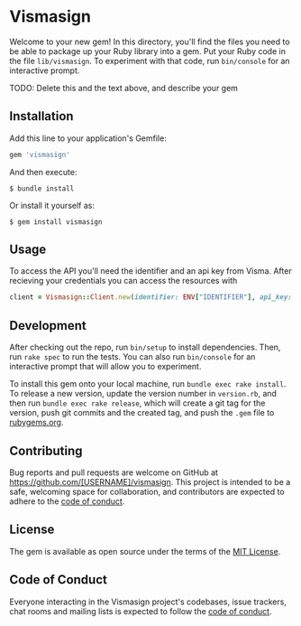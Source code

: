 # Vismasign

Welcome to your new gem! In this directory, you'll find the files you need to be able to package up your Ruby library into a gem. Put your Ruby code in the file `lib/vismasign`. To experiment with that code, run `bin/console` for an interactive prompt.

TODO: Delete this and the text above, and describe your gem

## Installation

Add this line to your application's Gemfile:

```ruby
gem 'vismasign'
```

And then execute:

    $ bundle install

Or install it yourself as:

    $ gem install vismasign

## Usage

To access the API you'll need the identifier and an api key from Visma. After recieving your credentials you can access the resources with

```ruby
client = Vismasign::Client.new(identifier: ENV["IDENTIFIER"], api_key: ENV["API_KEY"])
```

## Development

After checking out the repo, run `bin/setup` to install dependencies. Then, run `rake spec` to run the tests. You can also run `bin/console` for an interactive prompt that will allow you to experiment.

To install this gem onto your local machine, run `bundle exec rake install`. To release a new version, update the version number in `version.rb`, and then run `bundle exec rake release`, which will create a git tag for the version, push git commits and the created tag, and push the `.gem` file to [rubygems.org](https://rubygems.org).

## Contributing

Bug reports and pull requests are welcome on GitHub at https://github.com/[USERNAME]/vismasign. This project is intended to be a safe, welcoming space for collaboration, and contributors are expected to adhere to the [code of conduct](https://github.com/[USERNAME]/vismasign/blob/master/CODE_OF_CONDUCT.md).

## License

The gem is available as open source under the terms of the [MIT License](https://opensource.org/licenses/MIT).

## Code of Conduct

Everyone interacting in the Vismasign project's codebases, issue trackers, chat rooms and mailing lists is expected to follow the [code of conduct](https://github.com/[USERNAME]/vismasign/blob/master/CODE_OF_CONDUCT.md).
